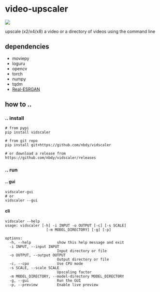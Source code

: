 # video-upscaler

[![](http://github-actions.40ants.com/nbdy/vidscaler/matrix.svg)](https://github.com/nbdy/vidscaler)

upscale (x2/x4/x8) a video or a directory of videos using the command line

## dependencies
- moviepy
- loguru
- opencv
- torch
- numpy
- tqdm
- [Real-ESRGAN](https://github.com/sberbank-ai/Real-ESRGAN)


## how to ..

### .. install

```shell
# from pypi
pip install vidscaler

# from git repo
pip install git+https://github.com/nbdy/vidscaler

# or download a release from https://github.com/nbdy/vidscaler/releases
```

### .. run

#### .. gui

```shell
vidscaler-gui
# or
vidscaler --gui
```

#### cli

```shell
vidscaler --help
usage: vidscaler [-h] -i INPUT -o OUTPUT [-c] [-s SCALE]
                   [-m MODEL_DIRECTORY] [-g] [-p]

options:
  -h, --help            show this help message and exit
  -i INPUT, --input INPUT
                        Input directory or file
  -o OUTPUT, --output OUTPUT
                        Output directory or file
  -c, --cpu             Use CPU mode
  -s SCALE, --scale SCALE
                        Upscaling factor
  -m MODEL_DIRECTORY, --model-directory MODEL_DIRECTORY
  -g, --gui             Run the GUI
  -p, --preview         Enable live preview
```

